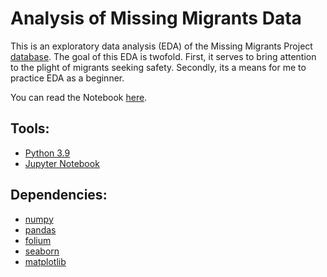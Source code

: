 # Analysis of Missing Migrants Data
This is an exploratory data analysis (EDA) of the Missing Migrants Project [database](https://missingmigrants.iom.int/downloads). 
The goal of this EDA is twofold. First, it serves to bring attention to the plight of migrants seeking safety. Secondly, its a means for me to practice EDA as a beginner.

You can read the Notebook [here](https://github.com/Lockne/Migrant/blob/main/Migrant%20Analysis%20Project.ipynb).

## Tools:
 - [Python 3.9](https://www.python.org/downloads/release/python-390/)
 - [Jupyter Notebook](https://jupyter.org/)

## Dependencies:
 - [numpy](https://numpy.org/)
 - [pandas](https://pandas.pydata.org/)
 - [folium](https://python-visualization.github.io/folium/)
 - [seaborn](https://seaborn.pydata.org/)
 - [matplotlib](https://matplotlib.org/)
 
